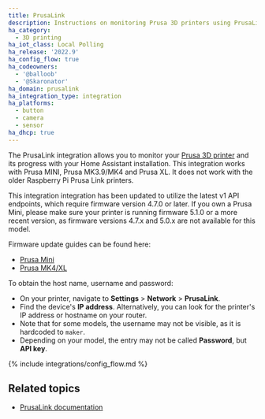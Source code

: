 ```yaml
---
title: PrusaLink
description: Instructions on monitoring Prusa 3D printers using PrusaLink.
ha_category:
  - 3D printing
ha_iot_class: Local Polling
ha_release: '2022.9'
ha_config_flow: true
ha_codeowners:
  - '@balloob'
  - '@Skaronator'
ha_domain: prusalink
ha_integration_type: integration
ha_platforms:
  - button
  - camera
  - sensor
ha_dhcp: true
---
```


The PrusaLink integration allows you to monitor your [Prusa 3D printer](https://www.prusa3d.com) and its progress with your Home Assistant installation. This integration works with Prusa MINI, Prusa MK3.9/MK4 and Prusa XL. It does not work with the older Raspberry Pi Prusa Link printers.

This integration integration has been updated to utilize the latest v1 API endpoints, which require firmware version 4.7.0 or later. If you own a Prusa Mini, please make sure your printer is running firmware 5.1.0 or a more recent version, as firmware versions 4.7.x and 5.0.x are not available for this model.

Firmware update guides can be found here:

 - [Prusa Mini](https://help.prusa3d.com/article/firmware-updating-mini-mini_124784)
 - [Prusa MK4/XL](https://help.prusa3d.com/article/how-to-update-firmware-mk4-xl_453086)

To obtain the host name, username and password:

 - On your printer, navigate to **Settings** > **Network** > **PrusaLink**.
 - Find the device's **IP address**. Alternatively, you can look for the printer's IP address or hostname on your router.
 - Note that for some models, the username may not be visible, as it is hardcoded to `maker`.
 - Depending on your model, the entry may not be called **Password**, but **API key**.

{% include integrations/config_flow.md %}

## Related topics

- [PrusaLink documentation](https://help.prusa3d.com/article/prusa-connect-and-prusalink-explained_302608)
